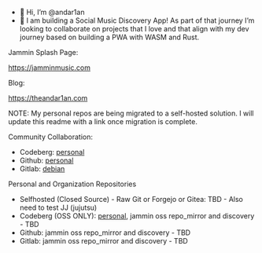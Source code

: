 - 👋 Hi, I’m @andar1an
- 💞️ I am building a Social Music Discovery App! As part of that journey I’m looking to collaborate on projects that I love and that align with my dev journey based on building a PWA with WASM and Rust.

Jammin Splash Page:

<https://jamminmusic.com>

Blog:

<https://theandar1an.com>

NOTE: My personal repos are being migrated to a self-hosted solution. I will update this readme with a link once migration is complete. 

Community Collaboration:
- Codeberg: [personal](https://codeberg.org/andar1an)
- Github: [personal](https://github.com/andar1an)
- Gitlab: [debian](https://salsa.debian.org/andar1an)

Personal and Organization Repositories
- Selfhosted (Closed Source) - Raw Git or Forgejo or Gitea: TBD - Also need to test JJ (jujutsu)
- Codeberg (OSS ONLY): [personal](https://codeberg.org/andar1an), jammin oss repo_mirror and discovery - TBD
- Github:  jammin oss repo_mirror and discovery - TBD
- Gitlab:  jammin oss repo_mirror and discovery - TBD

<!---
stephenandary/stephenandary is a ✨ special ✨ repository because its `README.md` (this file) appears on your GitHub profile.
You can click the Preview link to take a look at your changes.
--->
